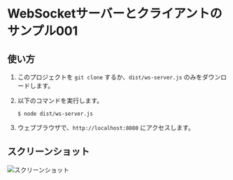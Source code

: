 WebSocketサーバーとクライアントのサンプル001
===============================

使い方
-------

1. このプロジェクトを `git clone` するか、`dist/ws-server.js` のみをダウンロードします。
2. 以下のコマンドを実行します。

    ```
    $ node dist/ws-server.js
    ```

3. ウェブブラウザで、`http://localhost:8080` にアクセスします。


スクリーンショット
--------

![スクリーンショット](https://raw.githubusercontent.com/wiki/laboradian/websocket-server-sample001/images/201707_ws-sample001.png)

